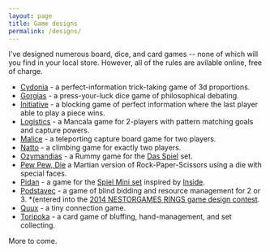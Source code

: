```yaml
---
layout: page
title: Game designs
permalink: /designs/
---
```


I've designed numerous board, dice, and card games -- none of which will you find in your local store.  However, all of the rules are avilable online, free of charge.

 * [Cydonia](http://fogus.me/fun/spiel/cydonia) - a
   perfect-information trick-taking game of 3d proportions.
 * [Gorgias](http://fogus.me/fun/spiel/gorgias) - a press-your-luck
   dice game of philosophical debating.
 * [Initiative](http://icehousegames.org/wiki/index.php?title=Initiative) - a blocking
   game of perfect information where the last player able to play a
   piece wins.
 * [Logistics](http://fogus.me/fun/spiel/logistics/) - a Mancala game
   for 2-players with pattern matching goals and capture powers.
 * [Malice](http://icehousegames.org/wiki/index.php?title=Malice) - a teleporting capture
   board game for two players.
 * [Natto](http://fogus.me/fun/spiel/natto/) - a climbing game
   for exactly two players.
 * [Ozymandias](http://fogus.me/fun/spiel/ozymandias/) - a Rummy game
   for the [Das Spiel](http://boardgamegeek.com/boardgame/2229/spiel)
   set.
 * [Pew Pew, Die](http://fogus.me/fun/spiel/pewpewdie/) a Martian
   version of Rock-Paper-Scissors using a die with special faces.
 * [Pidan](http://fogus.me/fun/spiel/pidan/) - a game for the
   [Spiel Mini set](http://boardgamegeek.com/boardgame/110073/spiel-mini)
   inspired by [Inside](http://boardgamegeek.com/boardgame/30179/inside).
 * [Podstavec](http://fogus.me/fun/spiel/podstavec/) - a game of blind
   bidding and resource management for 2 or 3. *(entered into the
   [2014 NESTORGAMES RINGS game design contest](http://www.boardgamegeek.com/geeklist/177816/nestorgames-rings-game-design-contest).
 * [Quux](http://fogus.me/fun/spiel/quux/) - a tiny connection game.
 * [Toripoka](http://fogus.me/fun/spiel/toripoka/) - a card game of
   bluffing, hand-management, and set collecting.
   
More to come.


